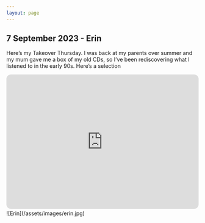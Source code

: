 ```yaml
---
layout: page
---
```


## 7 September 2023 - Erin
Here’s my Takeover Thursday. I was back at my parents over summer and my mum gave me a box of my old CDs, so I’ve been rediscovering what I listened to in the early 90s. Here’s a selection
<iframe style="border-radius:12px" src="https://open.spotify.com/embed/playlist/0mvmu6O1iKzgRQhJi4xgrK?utm_source=generator" width="100%" height="352" frameBorder="0" allowfullscreen="" allow="autoplay; clipboard-write; encrypted-media; fullscreen; picture-in-picture" loading="lazy"></iframe>
![Erin](/assets/images/erin.jpg)